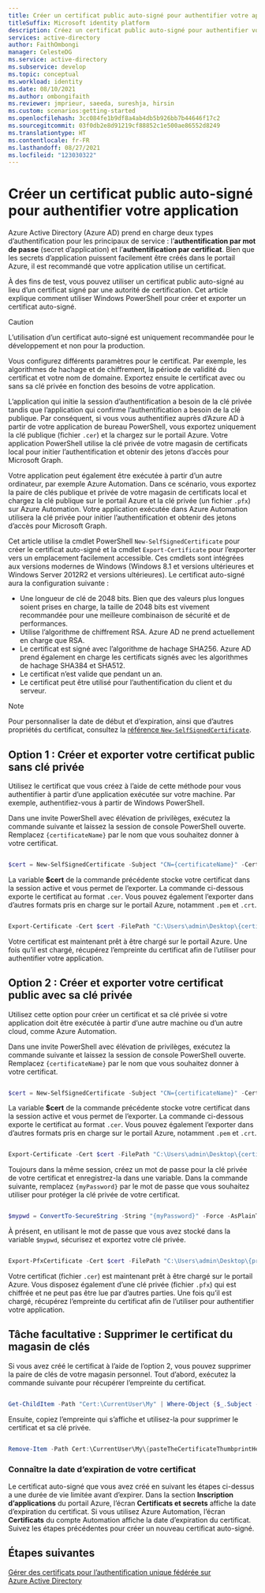 ```yaml
---
title: Créer un certificat public auto-signé pour authentifier votre application | Azure
titleSuffix: Microsoft identity platform
description: Créez un certificat public auto-signé pour authentifier votre application.
services: active-directory
author: FaithOmbongi
manager: CelesteDG
ms.service: active-directory
ms.subservice: develop
ms.topic: conceptual
ms.workload: identity
ms.date: 08/10/2021
ms.author: ombongifaith
ms.reviewer: jmprieur, saeeda, sureshja, hirsin
ms.custom: scenarios:getting-started
ms.openlocfilehash: 3cc084fe1b9df8a4ab4db5b926bb7b44646f17c2
ms.sourcegitcommit: 03f0db2e8d91219cf88852c1e500ae86552d8249
ms.translationtype: HT
ms.contentlocale: fr-FR
ms.lasthandoff: 08/27/2021
ms.locfileid: "123030322"
---
```

# <a name="create-a-self-signed-public-certificate-to-authenticate-your-application"></a>Créer un certificat public auto-signé pour authentifier votre application

Azure Active Directory (Azure AD) prend en charge deux types d’authentification pour les principaux de service : l’**authentification par mot de passe** (secret d’application) et l’**authentification par certificat**. Bien que les secrets d’application puissent facilement être créés dans le portail Azure, il est recommandé que votre application utilise un certificat.

À des fins de test, vous pouvez utiliser un certificat public auto-signé au lieu d’un certificat signé par une autorité de certification. Cet article explique comment utiliser Windows PowerShell pour créer et exporter un certificat auto-signé.

> [!CAUTION]
> L’utilisation d’un certificat auto-signé est uniquement recommandée pour le développement et non pour la production.

Vous configurez différents paramètres pour le certificat. Par exemple, les algorithmes de hachage et de chiffrement, la période de validité du certificat et votre nom de domaine. Exportez ensuite le certificat avec ou sans sa clé privée en fonction des besoins de votre application. 

L’application qui initie la session d’authentification a besoin de la clé privée tandis que l’application qui confirme l’authentification a besoin de la clé publique. Par conséquent, si vous vous authentifiez auprès d’Azure AD à partir de votre application de bureau PowerShell, vous exportez uniquement la clé publique (fichier `.cer`) et la chargez sur le portail Azure. Votre application PowerShell utilise la clé privée de votre magasin de certificats local pour initier l’authentification et obtenir des jetons d’accès pour Microsoft Graph.

Votre application peut également être exécutée à partir d’un autre ordinateur, par exemple Azure Automation. Dans ce scénario, vous exportez la paire de clés publique et privée de votre magasin de certificats local et chargez la clé publique sur le portail Azure et la clé privée (un fichier `.pfx`) sur Azure Automation. Votre application exécutée dans Azure Automation utilisera la clé privée pour initier l’authentification et obtenir des jetons d’accès pour Microsoft Graph.

Cet article utilise la cmdlet PowerShell `New-SelfSignedCertificate` pour créer le certificat auto-signé et la cmdlet `Export-Certificate` pour l’exporter vers un emplacement facilement accessible. Ces cmdlets sont intégrées aux versions modernes de Windows (Windows 8.1 et versions ultérieures et Windows Server 2012R2 et versions ultérieures). Le certificat auto-signé aura la configuration suivante :

+ Une longueur de clé de 2048 bits. Bien que des valeurs plus longues soient prises en charge, la taille de 2048 bits est vivement recommandée pour une meilleure combinaison de sécurité et de performances.
+ Utilise l’algorithme de chiffrement RSA. Azure AD ne prend actuellement en charge que RSA.
+ Le certificat est signé avec l’algorithme de hachage SHA256. Azure AD prend également en charge les certificats signés avec les algorithmes de hachage SHA384 et SHA512.
+ Le certificat n’est valide que pendant un an.
+ Le certificat peut être utilisé pour l’authentification du client et du serveur.

> [!NOTE]
> Pour personnaliser la date de début et d’expiration, ainsi que d’autres propriétés du certificat, consultez la [référence `New-SelfSignedCertificate`](/powershell/module/pki/new-selfsignedcertificate?view=windowsserver2019-ps&preserve-view=true).


## <a name="option-1--create-and-export-your-public-certificate-without-a-private-key"></a>Option 1 : Créer et exporter votre certificat public sans clé privée

Utilisez le certificat que vous créez à l’aide de cette méthode pour vous authentifier à partir d’une application exécutée sur votre machine. Par exemple, authentifiez-vous à partir de Windows PowerShell.

Dans une invite PowerShell avec élévation de privilèges, exécutez la commande suivante et laissez la session de console PowerShell ouverte. Remplacez `{certificateName}` par le nom que vous souhaitez donner à votre certificat.

```powershell

$cert = New-SelfSignedCertificate -Subject "CN={certificateName}" -CertStoreLocation "Cert:\CurrentUser\My" -KeyExportPolicy Exportable -KeySpec Signature -KeyLength 2048 -KeyAlgorithm RSA -HashAlgorithm SHA256    ## Replace {certificateName}

```

La variable **$cert** de la commande précédente stocke votre certificat dans la session active et vous permet de l’exporter. La commande ci-dessous exporte le certificat au format `.cer`. Vous pouvez également l’exporter dans d’autres formats pris en charge sur le portail Azure, notamment `.pem` et `.crt`.

```powershell

Export-Certificate -Cert $cert -FilePath "C:\Users\admin\Desktop\{certificateName}.cer"   ## Specify your preferred location and replace {certificateName}

```

Votre certificat est maintenant prêt à être chargé sur le portail Azure. Une fois qu’il est chargé, récupérez l’empreinte du certificat afin de l’utiliser pour authentifier votre application.


## <a name="option-2-create-and-export-your-public-certificate-with-its-private-key"></a>Option 2 : Créer et exporter votre certificat public avec sa clé privée

Utilisez cette option pour créer un certificat et sa clé privée si votre application doit être exécutée à partir d’une autre machine ou d’un autre cloud, comme Azure Automation.

Dans une invite PowerShell avec élévation de privilèges, exécutez la commande suivante et laissez la session de console PowerShell ouverte. Remplacez `{certificateName}` par le nom que vous souhaitez donner à votre certificat.

```powershell

$cert = New-SelfSignedCertificate -Subject "CN={certificateName}" -CertStoreLocation "Cert:\CurrentUser\My" -KeyExportPolicy Exportable -KeySpec Signature -KeyLength 2048 -KeyAlgorithm RSA -HashAlgorithm SHA256    ## Replace {certificateName}

```

La variable **$cert** de la commande précédente stocke votre certificat dans la session active et vous permet de l’exporter. La commande ci-dessous exporte le certificat au format `.cer`. Vous pouvez également l’exporter dans d’autres formats pris en charge sur le portail Azure, notamment `.pem` et `.crt`.


```powershell

Export-Certificate -Cert $cert -FilePath "C:\Users\admin\Desktop\{certificateName}.cer"   ## Specify your preferred location and replace {certificateName}

```

Toujours dans la même session, créez un mot de passe pour la clé privée de votre certificat et enregistrez-la dans une variable. Dans la commande suivante, remplacez `{myPassword}` par le mot de passe que vous souhaitez utiliser pour protéger la clé privée de votre certificat.

```powershell

$mypwd = ConvertTo-SecureString -String "{myPassword}" -Force -AsPlainText  ## Replace {myPassword}

```

À présent, en utilisant le mot de passe que vous avez stocké dans la variable `$mypwd`, sécurisez et exportez votre clé privée.

```powershell

Export-PfxCertificate -Cert $cert -FilePath "C:\Users\admin\Desktop\{privateKeyName}.pfx" -Password $mypwd   ## Specify your preferred location and replace {privateKeyName}

```

Votre certificat (fichier `.cer`) est maintenant prêt à être chargé sur le portail Azure. Vous disposez également d’une clé privée (fichier `.pfx`) qui est chiffrée et ne peut pas être lue par d’autres parties. Une fois qu’il est chargé, récupérez l’empreinte du certificat afin de l’utiliser pour authentifier votre application.


## <a name="optional-task-delete-the-certificate-from-the-keystore"></a>Tâche facultative : Supprimer le certificat du magasin de clés

Si vous avez créé le certificat à l’aide de l’option 2, vous pouvez supprimer la paire de clés de votre magasin personnel. Tout d’abord, exécutez la commande suivante pour récupérer l’empreinte du certificat.

```powershell

Get-ChildItem -Path "Cert:\CurrentUser\My" | Where-Object {$_.Subject -Match "{certificateName}"} | Select-Object Thumbprint, FriendlyName    ## Replace {privateKeyName} with the name you gave your certificate

```

Ensuite, copiez l’empreinte qui s’affiche et utilisez-la pour supprimer le certificat et sa clé privée.

```powershell

Remove-Item -Path Cert:\CurrentUser\My\{pasteTheCertificateThumbprintHere} -DeleteKey

```

### <a name="know-your-certificate-expiry-date"></a>Connaître la date d’expiration de votre certificat

Le certificat auto-signé que vous avez créé en suivant les étapes ci-dessus a une durée de vie limitée avant d’expirer. Dans la section **Inscription d’applications** du portail Azure, l’écran **Certificats et secrets** affiche la date d’expiration du certificat. Si vous utilisez Azure Automation, l’écran **Certificats** du compte Automation affiche la date d’expiration du certificat. Suivez les étapes précédentes pour créer un nouveau certificat auto-signé.

## <a name="next-steps"></a>Étapes suivantes

[Gérer des certificats pour l’authentification unique fédérée sur Azure Active Directory](../manage-apps/manage-certificates-for-federated-single-sign-on.md)
